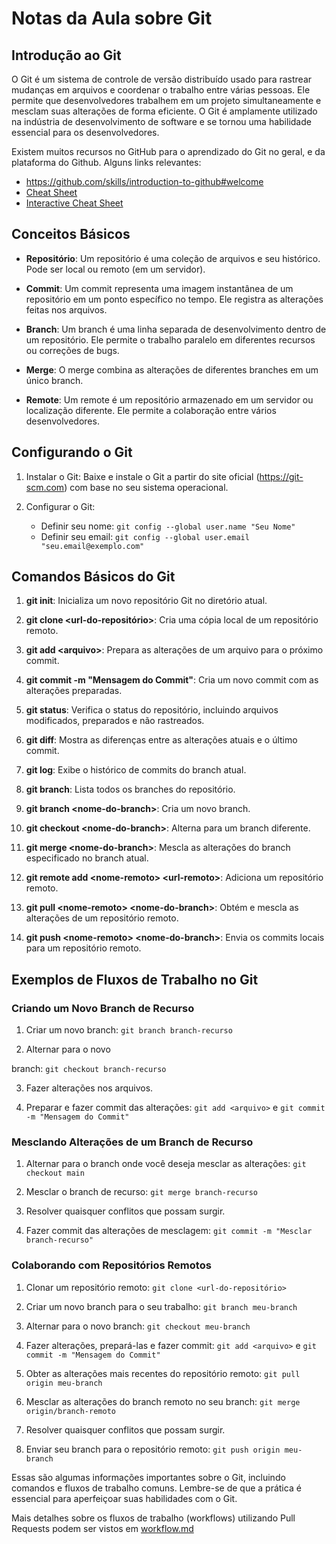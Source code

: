 # Notas da Aula sobre Git

## Introdução ao Git

O Git é um sistema de controle de versão distribuído usado para rastrear mudanças em arquivos e coordenar o trabalho entre várias pessoas. Ele permite que desenvolvedores trabalhem em um projeto simultaneamente e mesclam suas alterações de forma eficiente. O Git é amplamente utilizado na indústria de desenvolvimento de software e se tornou uma habilidade essencial para os desenvolvedores.

Existem muitos recursos no GitHub para o aprendizado do Git no geral, e da plataforma do Github. Alguns links relevantes:

-  https://github.com/skills/introduction-to-github#welcome
- [Cheat Sheet](https://training.github.com/downloads/github-git-cheat-sheet.pdf)
- [Interactive Cheat Sheet](https://ndpsoftware.com/git-cheatsheet.html#loc=index;)
## Conceitos Básicos

- **Repositório**: Um repositório é uma coleção de arquivos e seu histórico. Pode ser local ou remoto (em um servidor).

- **Commit**: Um commit representa uma imagem instantânea de um repositório em um ponto específico no tempo. Ele registra as alterações feitas nos arquivos.

- **Branch**: Um branch é uma linha separada de desenvolvimento dentro de um repositório. Ele permite o trabalho paralelo em diferentes recursos ou correções de bugs.

- **Merge**: O merge combina as alterações de diferentes branches em um único branch.

- **Remote**: Um remote é um repositório armazenado em um servidor ou localização diferente. Ele permite a colaboração entre vários desenvolvedores.

## Configurando o Git

1. Instalar o Git: Baixe e instale o Git a partir do site oficial (https://git-scm.com) com base no seu sistema operacional.

2. Configurar o Git:
   - Definir seu nome: `git config --global user.name "Seu Nome"`
   - Definir seu email: `git config --global user.email "seu.email@exemplo.com"`

## Comandos Básicos do Git

1. **git init**: Inicializa um novo repositório Git no diretório atual.

2. **git clone \<url-do-repositório>**: Cria uma cópia local de um repositório remoto.

3. **git add \<arquivo>**: Prepara as alterações de um arquivo para o próximo commit.

4. **git commit -m "Mensagem do Commit"**: Cria um novo commit com as alterações preparadas.

5. **git status**: Verifica o status do repositório, incluindo arquivos modificados, preparados e não rastreados.

6. **git diff**: Mostra as diferenças entre as alterações atuais e o último commit.

7. **git log**: Exibe o histórico de commits do branch atual.

8. **git branch**: Lista todos os branches do repositório.

9. **git branch \<nome-do-branch>**: Cria um novo branch.

10. **git checkout \<nome-do-branch>**: Alterna para um branch diferente.

11. **git merge \<nome-do-branch>**: Mescla as alterações do branch especificado no branch atual.

12. **git remote add \<nome-remoto> \<url-remoto>**: Adiciona um repositório remoto.

13. **git pull \<nome-remoto> \<nome-do-branch>**: Obtém e mescla as alterações de um repositório remoto.

14. **git push \<nome-remoto> \<nome-do-branch>**: Envia os commits locais para um repositório remoto.

## Exemplos de Fluxos de Trabalho no Git

### Criando um Novo Branch de Recurso

1. Criar um novo branch: `git branch branch-recurso`

2. Alternar para o novo

 branch: `git checkout branch-recurso`

3. Fazer alterações nos arquivos.

4. Preparar e fazer commit das alterações: `git add <arquivo>` e `git commit -m "Mensagem do Commit"`

### Mesclando Alterações de um Branch de Recurso

1. Alternar para o branch onde você deseja mesclar as alterações: `git checkout main`

2. Mesclar o branch de recurso: `git merge branch-recurso`

3. Resolver quaisquer conflitos que possam surgir.

4. Fazer commit das alterações de mesclagem: `git commit -m "Mesclar branch-recurso"`

### Colaborando com Repositórios Remotos

1. Clonar um repositório remoto: `git clone <url-do-repositório>`

2. Criar um novo branch para o seu trabalho: `git branch meu-branch`

3. Alternar para o novo branch: `git checkout meu-branch`

4. Fazer alterações, prepará-las e fazer commit: `git add <arquivo>` e `git commit -m "Mensagem do Commit"`

5. Obter as alterações mais recentes do repositório remoto: `git pull origin meu-branch`

6. Mesclar as alterações do branch remoto no seu branch: `git merge origin/branch-remoto`

7. Resolver quaisquer conflitos que possam surgir.

8. Enviar seu branch para o repositório remoto: `git push origin meu-branch`

Essas são algumas informações importantes sobre o Git, incluindo comandos e fluxos de trabalho comuns. Lembre-se de que a prática é essencial para aperfeiçoar suas habilidades com o Git.

Mais detalhes sobre os fluxos de trabalho (workflows) utilizando Pull Requests podem ser vistos em [workflow.md](workflow.md)
